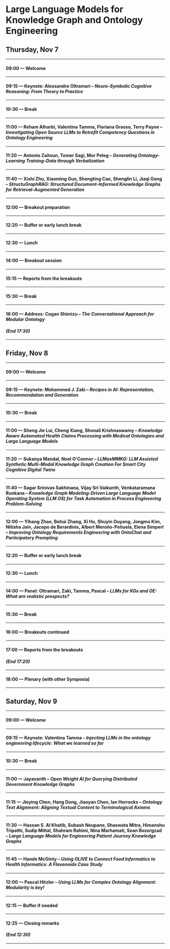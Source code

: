 
# Large Language Models for Knowledge Graph and Ontology Engineering



## Thursday, Nov 7

--- 


#### **09:00** — Welcome 
---
#### **09:15** — Keynote: Alessandro Oltramari – *Neuro-Symbolic Cognitive Reasoning: From Theory to Practice* 
--- 
#### **10:30** — Break 
---
#### **11:00** — Reham Alharbi, Valentina Tamma, Floriana Grasso, Terry Payne – *Investigating Open Source LLMs to Retrofit Competency Questions in Ontology Engineering* 
--- 
#### **11:20** — Antonio Zaitoun, Tomer Sagi, Mor Peleg – *Generating Ontology-Learning Training-Data through Verbalization* 
--- 
#### **11:40** — Xishi Zhu, Xiaoming Guo, Shengting Cao, Shenglin Li, Jiaqi Gong – *StructuGraphRAG: Structured Document-Informed Knowledge Graphs for Retrieval-Augmented Generation* 
--- 
#### **12:00** — Breakout preparation
---
#### **12:20** — Buffer or early lunch break 
---
#### **12:30** — Lunch 
---
#### **14:00** — Breakout session 
---
#### **15:15** — Reports from the breakouts
---
#### **15:30** — Break
---
#### **16:00** — Address: Cogan Shimizu – *The Conversational Approach for Modular Ontology*  
#### *(End 17:30)* 
---

## Friday, Nov 8


---


#### **09:00** — Welcome  
___  
#### **09:15** — Keynote: Mohammed J. Zaki – *Recipes in AI: Representation, Recommendation and Generation*  
___  
#### **10:30** — Break  
___  
#### **11:00** — Sheng Jie Lui, Cheng Xiang, Shonali Krishnaswamy – *Knowledge Aware Automated Health Claims Processing with Medical Ontologies and Large Language Models*  
___  
#### **11:20** — Sukanya Mandal, Noel O'Connor – *LLMasMMKG: LLM Assisted Synthetic Multi-Modal Knowledge Graph Creation For Smart City Cognitive Digital Twins*  
___  
#### **11:40** — Sagar Srinivas Sakhinana, Vijay Sri Vaikunth, Venkataramana Runkana – *Knowledge Graph Modeling-Driven Large Language Model Operating System (LLM OS) for Task Automation in Process Engineering Problem-Solving*  
___  
#### **12:00** — Yihang Zhao, Bohui Zhang, Xi Hu, Shuyin Ouyang, Jongmo Kim, Nitisha Jain, Jacopo de Berardinis, Albert Meroño-Peñuela, Elena Simperl – *Improving Ontology Requirements Engineering with OntoChat and Participatory Prompting*  
___  
#### **12:20** — Buffer or early lunch break  
___  
#### **12:30** — Lunch  
___  
#### **14:00** — Panel: Oltramari, Zaki, Tamma, Pascal – *LLMs for KGs and OE: What are realistic prospects?*  
___  
#### **15:30** — Break  
___  
#### **16:00** — Breakouts continued  
___  
#### **17:00** — Reports from the breakouts  
#### *(End 17:20)*  
___  
#### **18:00** — Plenary (with other Symposia)  
___ 

## Saturday, Nov 9


---


#### **09:00** — Welcome  
___  
#### **09:15** — Keynote: Valentina Tamma – *Injecting LLMs in the ontology engineering lifecycle: What we learned so far*  
___  
#### **10:30** — Break  
___  
#### **11:00** — Jayavanth – *Open Weight AI for Querying Distributed Government Knowledge Graphs*  
___  
#### **11:15** — Jieying Chen, Hang Dong, Jiaoyan Chen, Ian Horrocks – *Ontology Text Alignment: Aligning Textual Content to Terminological Axioms*  
___  
#### **11:30** — Hassan S. Al Khatib, Subash Neupane, Shaswata Mitra, Himanshu Tripathi, Sudip Mittal, Shahram Rahimi, Nina Marhamati, Sean Bozorgzad – *Large Language Models for Engineering Patient Journey Knowledge Graphs*  
___  
#### **11:45** — Hande McGinty – *Using OLIVE to Connect Food Informatics to Health Informatics: A Flavonoids Case Study*  
___  
#### **12:00** — Pascal Hitzler – *Using LLMs for Complex Ontology Alignment: Modularity is key!*  
___  
#### **12:15** — Buffer if needed  
___  
#### **12:25** — Closing remarks  
#### *(End 12:30)*  
____
